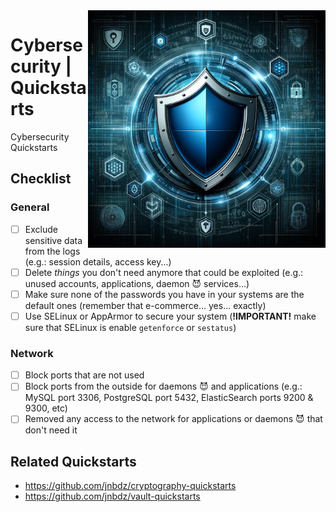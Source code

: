 <img src="assets/cybersecurity.webp" alt="Cybersecurity" style="width: 380px;" align="right">

# Cybersecurity | Quickstarts
Cybersecurity Quickstarts

## Checklist
### General
- [ ] Exclude sensitive data from the logs (e.g.: session details, access key...)
- [ ] Delete *things* you don't need anymore that could be exploited (e.g.: unused accounts, applications, daemon 😈 services...)
- [ ] Make sure none of the passwords you have in your systems are the default ones (remember that e-commerce... yes... exactly)
- [ ] Use SELinux or AppArmor to secure your system (**!IMPORTANT!** make sure that SELinux is enable `getenforce` or `sestatus`)
### Network
- [ ] Block ports that are not used
- [ ] Block ports from the outside for daemons 😈 and applications (e.g.: MySQL port 3306, PostgreSQL port 5432, ElasticSearch ports 9200 & 9300, etc)
- [ ] Removed any access to the network for applications or daemons 😈 that don't need it

## Related Quickstarts
- https://github.com/jnbdz/cryptography-quickstarts
- https://github.com/jnbdz/vault-quickstarts
